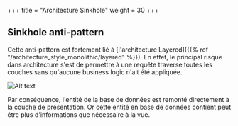 +++
title = "Architecture Sinkhole"
weight = 30
+++


## Sinkhole anti-pattern
Cette anti-pattern est fortement lié à [l'architecture Layered]({{% ref "/architecture_style_monolithic/layered" %}}). En effet, le principal risque dans architecture s'est de permettre à une requête traverse toutes les couches sans qu'aucune business logic n'ait été appliquée.

![Alt text](../images/Sinkhole-antipattern.png)

Par conséquence, l'entité de la base de données est remonté directement à la couche de présentation. Or cette entité en base de données contient peut être plus d'informations que nécessaire à la vue.



